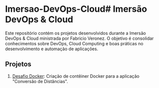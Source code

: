 # Imersao-DevOps-Cloud# Imersão DevOps & Cloud

Este repositório contém os projetos desenvolvidos durante a Imersão DevOps & Cloud ministrada por Fabricio Veronez. O objetivo é consolidar conhecimentos sobre DevOps, Cloud Computing e boas práticas no desenvolvimento e automação de aplicações.

## Projetos

1. [Desafio Docker](./Desafio-Docker/README.md): Criação de contêiner Docker para a aplicação "Conversão de Distâncias".
